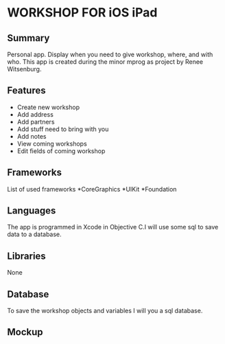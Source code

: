 WORKSHOP FOR iOS iPad
=============
Summary
-------------
Personal app. Display when you need to give workshop, where, and with who. 
This app is created during the minor mprog as project by Renee Witsenburg.

Features
-------------
* Create new workshop
* Add address
* Add partners
* Add stuff need to bring with you
* Add notes
* View coming workshops
* Edit fields of coming workshop

Frameworks
-------------
List of used frameworks
*CoreGraphics
*UIKit
*Foundation

Languages
-------------
The app is programmed in Xcode in Objective C.I will use some sql to save data to a database.

Libraries
-------------
None

Database
-------------
To save the workshop objects and variables I will you a sql database.

Mockup
-------------
